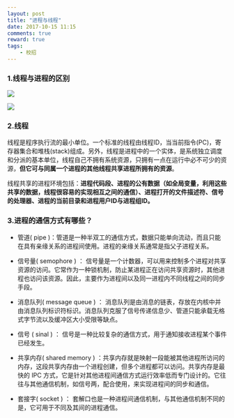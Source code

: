 ```yaml
---
layout: post
title: "进程与线程"
date: 2017-10-15 11:15
comments: true
reward: true
tags: 
	- 校招
---
```


### 1.线程与进程的区别

![](http://ovuyz1070.bkt.clouddn.com/17-9-19/96962173.jpg)

![](http://ovuyz1070.bkt.clouddn.com/17-9-19/36757062.jpg)

<!--more--> 

### 2.线程

线程是程序执行流的最小单位。一个标准的线程由线程ID，当当前指令(PC)，寄存器集合和堆栈(stack)组成。另外，线程是进程中的一个实体，是系统独立调度和分派的基本单位，线程自己不拥有系统资源，只拥有一点在运行中必不可少的资源，**但它可与同属一个进程的其他线程共享进程所拥有的资源**。

线程共享的进程环境包括：**进程代码段、进程的公有数据（如全局变量，利用这些共享的数据，线程很容易的实现相互之间的通信）、进程打开的文件描述符、信号的处理器、进程的当前目录和进程用户ID与进程组ID。**



### 3.进程的通信方式有哪些？

-  管道( pipe )：管道是一种半双工的通信方式，数据只能单向流动，而且只能在具有亲缘关系的进程间使用。进程的亲缘关系通常是指父子进程关系。

-  信号量( semophore ) ： 信号量是一个计数器，可以用来控制多个进程对共享资源的访问。它常作为一种锁机制，防止某进程正在访问共享资源时，其他进程也访问该资源。因此，主要作为进程间以及同一进程内不同线程之间的同步手段。

-  消息队列( message queue ) ： 消息队列是由消息的链表，存放在内核中并由消息队列标识符标识。消息队列克服了信号传递信息少、管道只能承载无格式字节流以及缓冲区大小受限等缺点。

-  信号 ( sinal ) ： 信号是一种比较复杂的通信方式，用于通知接收进程某个事件已经发生。

-  共享内存( shared memory ) ：共享内存就是映射一段能被其他进程所访问的内存，这段共享内存由一个进程创建，但多个进程都可以访问。共享内存是最快的 IPC 方式，它是针对其他进程间通信方式运行效率低而专门设计的。它往往与其他通信机制，如信号两，配合使用，来实现进程间的同步和通信。

-  套接字( socket ) ： 套解口也是一种进程间通信机制，与其他通信机制不同的是，它可用于不同及其间的进程通信。








